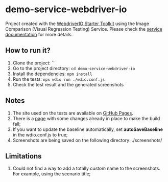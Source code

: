 # demo-service-webdriver-io

Project created with the [WebdriverIO Starter Toolkit](https://www.npmjs.com/package/create-wdio) using the Image Comparison (Visual Regression Testing) Service.
Please check the [service documentation](https://webdriver.io/docs/wdio-image-comparison-service/#test-result-outputs) for more details.

## How to run it?

1. Clone the project: ``
2. Go to the project directory: `cd demo-service-webdriver-io`
3. Install the dependencies: `npm install`
4. Run the tests: `npx wdio run ./wdio.conf.js`
5. Check the test result and the generated screenshots

## Notes

1. The site used on the tests are available on [GitHub Pages](https://karlambsilva.github.io/demo-percy-java).
1. There is a [page](https://karlambsilva.github.io/demo-percy-java/index-with-changes.html) with some changes already in place to make the build fail;
1. If you want to update the baseline automatically, set **autoSaveBaseline** in the wdio.conf.js to true;
1. Screenshots are being saved on the following directory: ./screenshots/

## Limitations

1. Could not find a way to add a totally custom name to the screenshots. For example, using the scenario title;
